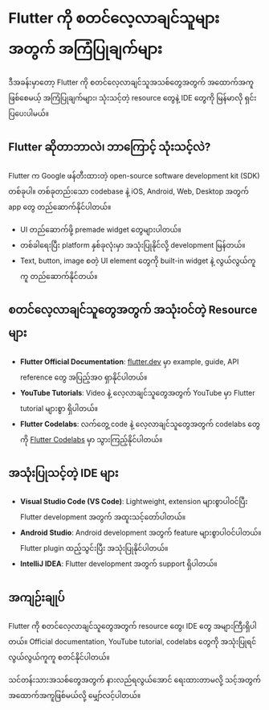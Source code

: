 # Flutter ကို စတင်လေ့လာချင်သူများအတွက် အကြံပြုချက်များ 

ဒီအခန်းမှာတော့ Flutter ကို စတင်လေ့လာချင်သူအသစ်တွေအတွက် အထောက်အကူဖြစ်စေမယ့် အကြံပြုချက်များ၊ သုံးသင့်တဲ့ resource တွေနဲ့ IDE တွေကို မြန်မာလို ရှင်းပြပေးပါမယ်။

## Flutter ဆိုတာဘာလဲ၊ ဘာကြောင့် သုံးသင့်လဲ?
Flutter က Google ဖန်တီးထားတဲ့ open-source software development kit (SDK) တစ်ခုပါ။ တစ်ခုတည်းသော codebase နဲ့ iOS, Android, Web, Desktop အတွက် app တွေ တည်ဆောက်နိုင်ပါတယ်။

- UI တည်ဆောက်ဖို့ premade widget တွေများပါတယ်။
- တစ်ခါရေးပြီး platform နှစ်ခုလုံးမှာ အသုံးပြုနိုင်လို့ development မြန်တယ်။
- Text, button, image စတဲ့ UI element တွေကို built-in widget နဲ့ လွယ်လွယ်ကူကူ တည်ဆောက်နိုင်တယ်။

## စတင်လေ့လာချင်သူတွေအတွက် အသုံးဝင်တဲ့ Resource များ
- **Flutter Official Documentation**: [flutter.dev](https://flutter.dev) မှာ example, guide, API reference တွေ အပြည့်အဝ ရှာနိုင်ပါတယ်။
- **YouTube Tutorials**: Video နဲ့ လေ့လာချင်သူတွေအတွက် YouTube မှာ Flutter tutorial များစွာ ရှိပါတယ်။
- **Flutter Codelabs**: လက်တွေ့ code နဲ့ လေ့လာချင်သူတွေအတွက် codelabs တွေကို [Flutter Codelabs](https://flutter.dev/docs/codelabs) မှာ သွားကြည့်နိုင်ပါတယ်။

## အသုံးပြုသင့်တဲ့ IDE များ
- **Visual Studio Code (VS Code)**: Lightweight, extension များစွာပါဝင်ပြီး Flutter development အတွက် အထူးသင့်တော်ပါတယ်။
- **Android Studio**: Android development အတွက် feature များစွာပါဝင်ပါတယ်။ Flutter plugin ထည့်သွင်းပြီး အသုံးပြုနိုင်ပါတယ်။
- **IntelliJ IDEA**: Flutter development အတွက် support ရှိပါတယ်။

## အကျဉ်းချုပ်
Flutter ကို စတင်လေ့လာချင်သူတွေအတွက် resource တွေ၊ IDE တွေ အများကြီးရှိပါတယ်။ Official documentation, YouTube tutorial, codelabs တွေကို အသုံးပြုရင် လွယ်လွယ်ကူကူ စတင်နိုင်ပါတယ်။

သင်တန်းသားအသစ်တွေအတွက် နားလည်ရလွယ်အောင် ရေးထားတာမလို့ သင့်အတွက် အထောက်အကူဖြစ်မယ်လို့ မျှော်လင့်ပါတယ်။

